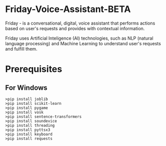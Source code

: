 # Friday-Voice-Assistant-BETA
Friday - is a conversational, digital, voice assistant that performs actions based on user's requests and provides with contextual information. 

Friday uses Artificial Inteligence (AI) technologies, such as NLP (natural language processing) and Machine Learning to understand user's requests and fulfill them.


# Prerequisites
## For Windows
```
>pip install joblib  
>pip install scikit-learn  
>pip install pygame  
>pip install vosk  
>pip install sentence-transformers  
>pip install soundevice  
>pip install threading  
>pip install pyttsx3  
>pip install keyboard  
>pip install requests
```
